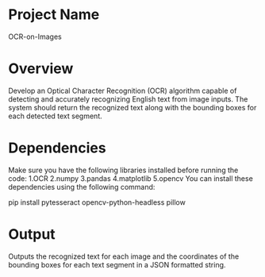 # Project Name
 OCR-on-Images
# Overview
Develop an Optical Character Recognition (OCR) algorithm capable of detecting and accurately
recognizing English text from image inputs. The system should return the recognized text along
with the bounding boxes for each detected text segment.

# Dependencies
Make sure you have the following libraries installed before running the code:
1.OCR
2.numpy
3.pandas
4.matplotlib
5.opencv
You can install these dependencies using the following command:

pip install pytesseract opencv-python-headless pillow
# Output
Outputs the recognized text for each image and the coordinates of the bounding boxes for
each text segment in a JSON formatted string.
